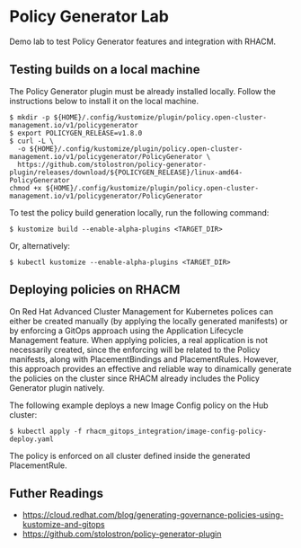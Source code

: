 # Policy Generator Lab

Demo lab to test Policy Generator features and integration with RHACM.

## Testing builds on a local machine

The Policy Generator plugin must be already installed locally. Follow the instructions below to install it 
on the local machine.
```
$ mkdir -p ${HOME}/.config/kustomize/plugin/policy.open-cluster-management.io/v1/policygenerator
$ export POLICYGEN_RELEASE=v1.8.0
$ curl -L \
  -o ${HOME}/.config/kustomize/plugin/policy.open-cluster-management.io/v1/policygenerator/PolicyGenerator \
  https://github.com/stolostron/policy-generator-plugin/releases/download/${POLICYGEN_RELEASE}/linux-amd64-PolicyGenerator
chmod +x ${HOME}/.config/kustomize/plugin/policy.open-cluster-management.io/v1/policygenerator/PolicyGenerator
```

To test the policy build generation locally, run the following command:
```
$ kustomize build --enable-alpha-plugins <TARGET_DIR>
```

Or, alternatively:
```
$ kubectl kustomize --enable-alpha-plugins <TARGET_DIR>
```

## Deploying policies on RHACM

On Red Hat Advanced Cluster Management for Kubernetes polices can either be created manually (by applying the locally
generated manifests) or by enforcing a GitOps approach using the Application Lifecycle Management feature.
When applying policies, a real application is not necessarily created, since the enforcing will be related to the 
Policy manifests, along with PlacementBindings and PlacementRules. However, this approach provides an effective and reliable
way to dinamically generate the policies on the cluster since RHACM already includes the Policy Generator plugin
natively.

The following example deploys a new Image Config policy on the Hub cluster:
```
$ kubectl apply -f rhacm_gitops_integration/image-config-policy-deploy.yaml
```

The policy is enforced on all cluster defined inside the generated PlacementRule.

## Futher Readings
- https://cloud.redhat.com/blog/generating-governance-policies-using-kustomize-and-gitops
- https://github.com/stolostron/policy-generator-plugin

